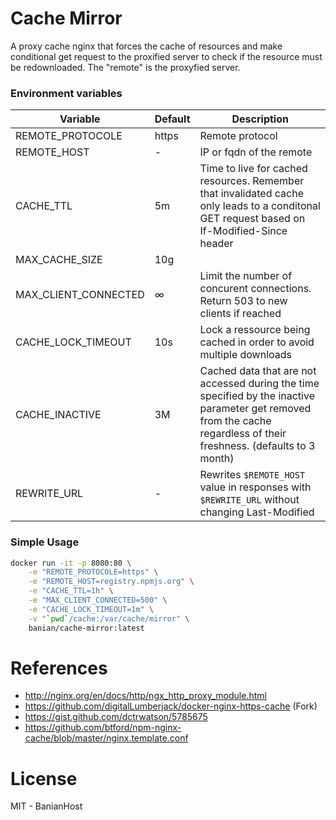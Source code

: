 # Cache Mirror

A proxy cache nginx that forces the cache of resources and make conditional get request to the proxified server to check if the resource must be redownloaded. The "remote" is the proxyfied server.

### Environment variables

Variable                  | Default  | Description
--------------------------|----------|---------------
REMOTE_PROTOCOLE          | https    | Remote protocol
REMOTE_HOST               | -        | IP or fqdn of the remote
CACHE_TTL                 | 5m       | Time to live for cached resources. Remember that invalidated cache only leads to a conditonal GET request based on If-Modified-Since header
MAX_CACHE_SIZE            | 10g      | 
MAX_CLIENT_CONNECTED      | ∞        | Limit the number of concurent connections. Return 503 to new clients if reached
CACHE_LOCK_TIMEOUT        | 10s      | Lock a ressource being cached in order to avoid multiple downloads
CACHE_INACTIVE            | 3M       | Cached data that are not accessed during the time specified by the inactive parameter get removed from the cache regardless of their freshness. (defaults to 3 month)
REWRITE_URL				  | -        | Rewrites `$REMOTE_HOST` value in responses with `$REWRITE_URL` without changing Last-Modified


### Simple Usage

```bash
docker run -it -p 8080:80 \
    -e "REMOTE_PROTOCOLE=https" \
    -e "REMOTE_HOST=registry.npmjs.org" \
    -e "CACHE_TTL=1h" \
    -e "MAX_CLIENT_CONNECTED=500" \
    -e "CACHE_LOCK_TIMEOUT=1m" \
    -v "`pwd`/cache:/var/cache/mirror" \
    banian/cache-mirror:latest
```

# References

- http://nginx.org/en/docs/http/ngx_http_proxy_module.html
- https://github.com/digitalLumberjack/docker-nginx-https-cache (Fork)
- https://gist.github.com/dctrwatson/5785675
- https://github.com/btford/npm-nginx-cache/blob/master/nginx.template.conf

# License

MIT - BanianHost
